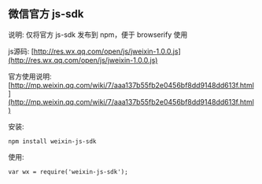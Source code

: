 微信官方 js-sdk
----

说明: 仅将官方 js-sdk 发布到 npm，便于 browserify 使用

js源码: [http://res.wx.qq.com/open/js/jweixin-1.0.0.js](http://res.wx.qq.com/open/js/jweixin-1.0.0.js)

官方使用说明: [http://mp.weixin.qq.com/wiki/7/aaa137b55fb2e0456bf8dd9148dd613f.html](http://mp.weixin.qq.com/wiki/7/aaa137b55fb2e0456bf8dd9148dd613f.html)

安装:
    
    npm install weixin-js-sdk
    
使用:
    
    var wx = require('weixin-js-sdk');
